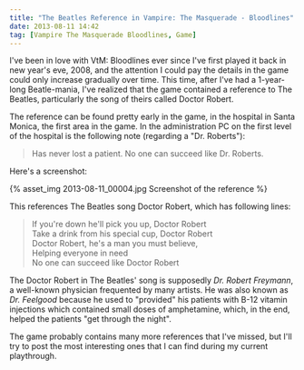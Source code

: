 ```yaml
---
title: "The Beatles Reference in Vampire: The Masquerade - Bloodlines"
date: 2013-08-11 14:42
tag: [Vampire The Masquerade Bloodlines, Game]
---
```


I've been in love with VtM: Bloodlines ever since I've first played it back in new year's eve, 2008, and the attention I could pay the details in the game could only increase gradually over time. This time, after I've had a 1-year-long Beatle-mania, I've realized that the game contained a reference to The Beatles, particularly the song of theirs called Doctor Robert.

The reference can be found pretty early in the game, in the hospital in Santa Monica, the first area in the game. In the administration PC on the first level of the hospital is the following note (regarding a "Dr. Roberts"):

<!-- more -->

> Has never lost a patient. No one can succeed like Dr. Roberts.

Here's a screenshot:

{% asset_img 2013-08-11_00004.jpg Screenshot of the reference %}

This references The Beatles song Doctor Robert, which has following lines:

> If you're down he'll pick you up, Doctor Robert  
> Take a drink from his special cup, Doctor Robert  
> Doctor Robert, he's a man you must believe,  
> Helping everyone in need  
> No one can succeed like Doctor Robert  

The Doctor Robert in The Beatles' song is supposedly *Dr. Robert Freymann*, a well-known physician frequented by many artists. He was also known as *Dr. Feelgood* because he used to "provided" his patients with B-12 vitamin injections which contained small doses of amphetamine, which, in the end, helped the patients "get through the night".

The game probably contains many more references that I've missed, but I'll try to post the most interesting ones that I can find during my current playthrough.
